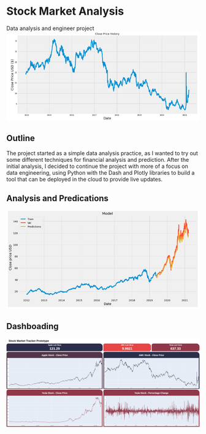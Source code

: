 # Stock Market Analysis
Data analysis and engineer project
![Graph](Images/TimeSeriesAMC.png?raw=true "Graph")

## Outline

The project started as a simple data analysis practice, as I wanted to try out some different techniques for financial analysis and prediction. After the initial analysis, I decided to continue the project with more of a focus on data engineering, using Python with the Dash and Plotly libraries to build a tool that can be deployed in the cloud to provide live updates.

## Analysis and Predications

![Predictions](Images/StonksPredictions.png?raw=true "Predictions")

## Dashboading

![Dashboard](Images/StonksDashboard.png?raw=true "Dashboard")


